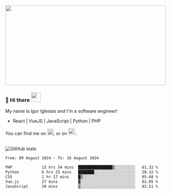 <img src="https://c.tenor.com/KjVxfRrrncUAAAAd/matrix.gif" width="100%" height="250px">

### 🔭 Hi there <img src="https://raw.githubusercontent.com/MartinHeinz/MartinHeinz/master/wave.gif" width="30px">


My name is Igor Iglesias and I'm a software engineer!
<br>

<ul>
  <li> React | VueJS | JavaScript | Python | PHP </li>
</ul>
You can find me on <a href="https://twitter.com/IgorIglesias5"><img src="https://i.imgur.com/JLLlB5S.png" width="20px"></a>, or on <a href="https://www.linkedin.com/in/igor-iglesias-62478428/"><img src="https://i.imgur.com/PXyIkWx.png" width="22px"></a>.

<br>
<br>

![GitHub stats](https://github-readme-stats.vercel.app/api?username=igoiglesias&show_icons=true&count_private=true&theme=chartreuse-dark&hide_title=true)

<!--START_SECTION:waka-->

```txt
From: 09 August 2024 - To: 16 August 2024

PHP             13 hrs 54 mins  ███████████████▒░░░░░░░░░   61.32 %
Python          6 hrs 25 mins   ███████░░░░░░░░░░░░░░░░░░   28.32 %
CSS             1 hr 17 mins    █▒░░░░░░░░░░░░░░░░░░░░░░░   05.68 %
Vue.js          27 mins         ▓░░░░░░░░░░░░░░░░░░░░░░░░   02.05 %
JavaScript      20 mins         ▒░░░░░░░░░░░░░░░░░░░░░░░░   01.51 %
```

<!--END_SECTION:waka-->

